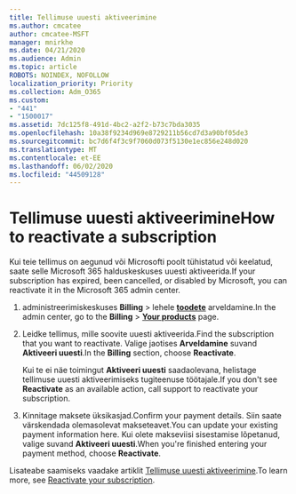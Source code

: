 ```yaml
---
title: Tellimuse uuesti aktiveerimine
ms.author: cmcatee
author: cmcatee-MSFT
manager: mnirkhe
ms.date: 04/21/2020
ms.audience: Admin
ms.topic: article
ROBOTS: NOINDEX, NOFOLLOW
localization_priority: Priority
ms.collection: Adm_O365
ms.custom:
- "441"
- "1500017"
ms.assetid: 7dc125f8-491d-4bc2-a2f2-b73c7bda3035
ms.openlocfilehash: 10a38f9234d969e8729211b56cd7d3a90bf05de3
ms.sourcegitcommit: bc7d6f4f3c9f7060d073f5130e1ec856e248d020
ms.translationtype: MT
ms.contentlocale: et-EE
ms.lasthandoff: 06/02/2020
ms.locfileid: "44509128"
---
```

# <a name="how-to-reactivate-a-subscription"></a><span data-ttu-id="b2c44-102">Tellimuse uuesti aktiveerimine</span><span class="sxs-lookup"><span data-stu-id="b2c44-102">How to reactivate a subscription</span></span>

<span data-ttu-id="b2c44-103">Kui teie tellimus on aegunud või Microsofti poolt tühistatud või keelatud, saate selle Microsoft 365 halduskeskuses uuesti aktiveerida.</span><span class="sxs-lookup"><span data-stu-id="b2c44-103">If your subscription has expired, been cancelled, or disabled by Microsoft, you can reactivate it in the Microsoft 365 admin center.</span></span>
  
1. <span data-ttu-id="b2c44-104">administreerimiskeskuses **Billing** \> lehele **[toodete](https://go.microsoft.com/fwlink/p/?linkid=842054)** arveldamine.</span><span class="sxs-lookup"><span data-stu-id="b2c44-104">In the admin center, go to the **Billing** \> **[Your products](https://go.microsoft.com/fwlink/p/?linkid=842054)** page.</span></span>

2. <span data-ttu-id="b2c44-105">Leidke tellimus, mille soovite uuesti aktiveerida.</span><span class="sxs-lookup"><span data-stu-id="b2c44-105">Find the subscription that you want to reactivate.</span></span> <span data-ttu-id="b2c44-106">Valige jaotises **Arveldamine** suvand **Aktiveeri uuesti**.</span><span class="sxs-lookup"><span data-stu-id="b2c44-106">In the **Billing** section, choose **Reactivate**.</span></span>

    <span data-ttu-id="b2c44-107">Kui te ei näe toimingut **Aktiveeri uuesti** saadaolevana, helistage tellimuse uuesti aktiveerimiseks tugiteenuse töötajale.</span><span class="sxs-lookup"><span data-stu-id="b2c44-107">If you don't see **Reactivate** as an available action, call support to reactivate your subscription.</span></span>

3. <span data-ttu-id="b2c44-108">Kinnitage maksete üksikasjad.</span><span class="sxs-lookup"><span data-stu-id="b2c44-108">Confirm your payment details.</span></span> <span data-ttu-id="b2c44-109">Siin saate värskendada olemasolevat makseteavet.</span><span class="sxs-lookup"><span data-stu-id="b2c44-109">You can update your existing payment information here.</span></span> <span data-ttu-id="b2c44-110">Kui olete makseviisi sisestamise lõpetanud, valige suvand **Aktiveeri uuesti**.</span><span class="sxs-lookup"><span data-stu-id="b2c44-110">When you're finished entering your payment method, choose **Reactivate**.</span></span>

<span data-ttu-id="b2c44-111">Lisateabe saamiseks vaadake artiklit [Tellimuse uuesti aktiveerimine](https://docs.microsoft.com/microsoft-365/commerce/subscriptions/reactivate-your-subscription).</span><span class="sxs-lookup"><span data-stu-id="b2c44-111">To learn more, see [Reactivate your subscription](https://docs.microsoft.com/microsoft-365/commerce/subscriptions/reactivate-your-subscription).</span></span>